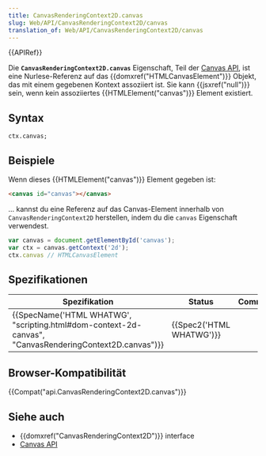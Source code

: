 ```yaml
---
title: CanvasRenderingContext2D.canvas
slug: Web/API/CanvasRenderingContext2D/canvas
translation_of: Web/API/CanvasRenderingContext2D/canvas
---
```

{{APIRef}}

Die **`CanvasRenderingContext2D.canvas`** Eigenschaft, Teil der [Canvas API](/de/docs/Web/API/Canvas_API), ist eine Nurlese-Referenz auf das {{domxref("HTMLCanvasElement")}} Objekt, das mit einem gegebenen Kontext assoziiert ist. Sie kann {{jsxref("null")}} sein, wenn kein assoziiertes {{HTMLElement("canvas")}} Element existiert.

## Syntax

    ctx.canvas;

## Beispiele

Wenn dieses {{HTMLElement("canvas")}} Element gegeben ist:

```html
<canvas id="canvas"></canvas>
```

... kannst du eine Referenz auf das Canvas-Element innerhalb von `CanvasRenderingContext2D` herstellen, indem du die `canvas` Eigenschaft verwendest.

```js
var canvas = document.getElementById('canvas');
var ctx = canvas.getContext('2d');
ctx.canvas // HTMLCanvasElement
```

## Spezifikationen

| Spezifikation                                                                                                                            | Status                           | Comment |
| ---------------------------------------------------------------------------------------------------------------------------------------- | -------------------------------- | ------- |
| {{SpecName('HTML WHATWG', "scripting.html#dom-context-2d-canvas", "CanvasRenderingContext2D.canvas")}} | {{Spec2('HTML WHATWG')}} |         |

## Browser-Kompatibilität

{{Compat("api.CanvasRenderingContext2D.canvas")}}

## Siehe auch

- {{domxref("CanvasRenderingContext2D")}} interface
- [Canvas API](/de/docs/Web/API/Canvas_API)
